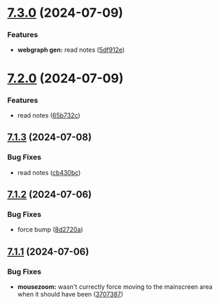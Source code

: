 # [7.3.0](https://github.com/Torwent/SRL-T/compare/v7.2.0...v7.3.0) (2024-07-09)


### Features

* **webgraph gen:** read notes ([5df912e](https://github.com/Torwent/SRL-T/commit/5df912eb8104c99c72b245b4806c78541f817887))



# [7.2.0](https://github.com/Torwent/SRL-T/compare/v7.1.3...v7.2.0) (2024-07-09)


### Features

* read notes ([65b732c](https://github.com/Torwent/SRL-T/commit/65b732c36f6095cb1c7a6a12e0e1c107014c075d))



## [7.1.3](https://github.com/Torwent/SRL-T/compare/v7.1.2...v7.1.3) (2024-07-08)


### Bug Fixes

* read notes ([cb430bc](https://github.com/Torwent/SRL-T/commit/cb430bcc1c8ae4189543a6e06c35226ad5a4c873))



## [7.1.2](https://github.com/Torwent/SRL-T/compare/v7.1.1...v7.1.2) (2024-07-06)


### Bug Fixes

* force bump ([8d2720a](https://github.com/Torwent/SRL-T/commit/8d2720a27225cd8405066b41116a4d872aab1dc0))



## [7.1.1](https://github.com/Torwent/SRL-T/compare/v7.1.0...v7.1.1) (2024-07-06)


### Bug Fixes

* **mousezoom:** wasn't currectly force moving to the mainscreen area when it should have been ([3707387](https://github.com/Torwent/SRL-T/commit/3707387ca1aa707ef848ad3c625d0d1920f321fb))




